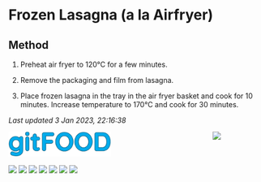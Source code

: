 # Frozen Lasagna (a la Airfryer)

## Method

1. Preheat air fryer to 120°C for a few minutes.

2. Remove the packaging and film from lasagna.

3. Place frozen lasagna in the tray in the air fryer basket and cook for 10 minutes. Increase temperature to 170°C and cook for 30 minutes.

*Last updated 3 Jan 2023, 22:16:38*

<img src="../images/logo_sm.png" width="40%" />

<img src="https://profile-counter.glitch.me/gitfood_lasagnaairfryer/count.svg" width="20%" align="right" />

<img src="https://img.shields.io/badge/tag-airfryer-blue.svg" /> <img src="https://img.shields.io/badge/tag-reheating-blue.svg" /> <img src="https://img.shields.io/badge/tag-easy-blue.svg" /> <img src="https://img.shields.io/badge/tag-italian-blue.svg" /> <img src="https://img.shields.io/badge/tag-mine-blue.svg" /> <img src="https://img.shields.io/badge/tag-cheesey-blue.svg" /> <img src="https://img.shields.io/badge/tag-pasta-blue.svg" /> 
